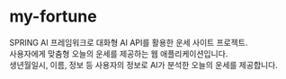 # my-fortune
SPRING AI 프레임워크로  대화형 AI API를 활용한 운세 사이트 프로젝트.<br/>
사용자에게 맞춤형 오늘의 운세를 제공하는 웹 애플리케이션입니다. <br/>
생년월일시, 이름, 정보 등 사용자의 정보로 AI가 분석한 오늘의 운세를 제공합니다. 
